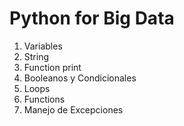 # Python for Big Data

1. Variables
2. String
3. Function print
4. Booleanos y Condicionales
5. Loops
6. Functions
7. Manejo de Excepciones
